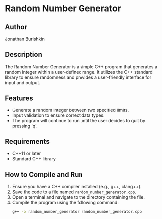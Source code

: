 # Random Number Generator

## Author
Jonathan Burishkin

## Description
The Random Number Generator is a simple C++ program that generates a random integer within a user-defined range. 
It utilizes the C++ standard library to ensure randomness and provides a user-friendly interface for input and output.

## Features
- Generate a random integer between two specified limits.
- Input validation to ensure correct data types.
- The program will continue to run until the user decides to quit by pressing 'q'.

## Requirements
- C++11 or later
- Standard C++ library

## How to Compile and Run
1. Ensure you have a C++ compiler installed (e.g., g++, clang++).
2. Save the code to a file named `random_number_generator.cpp`.
3. Open a terminal and navigate to the directory containing the file.
4. Compile the program using the following command:
   ```bash
   g++ -o random_number_generator random_number_generator.cpp
